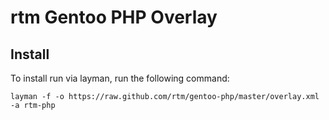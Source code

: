# rtm Gentoo PHP Overlay

## Install

To install run via layman, run the following command:

`layman -f -o https://raw.github.com/rtm/gentoo-php/master/overlay.xml -a rtm-php`
